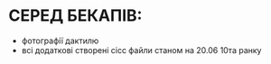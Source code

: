 # СЕРЕД БЕКАПІВ:

- фотографії дактилю
- всі додаткові створені сісс файли станом на 20.06 10та ранку
